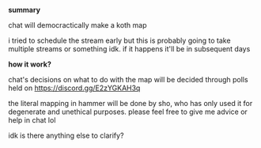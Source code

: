 **summary**

chat will democractically make a koth map

i tried to schedule the stream early but this is probably going to take multiple streams or something idk. if it happens it'll be in subsequent days

**how it work?**

chat's decisions on what to do with the map will be decided through polls held on https://discord.gg/E2zYGKAH3q

the literal mapping in hammer will be done by sho, who has only used it for degenerate and unethical purposes. please feel free to give me advice or help in chat lol

idk is there anything else to clarify?
